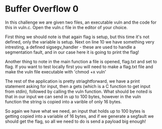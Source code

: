 # Buffer Overflow 0

In this challenge we are given two files, an executable vuln and the code for this in vuln.c. Open the vuln.c file in the editor of your choice.

First thing we should note is that again flag is setup, but this time it's not defined, only the variable is setup. Next on line 10 we have something very intresting, a defined sigsegv_handler - these are used to handle a segmentation fault, and in our case here it is going to print the flag!

Another thing to note in the main function a file is opened, flag.txt and set to flag. If you want to test locally first you will need to make a flag.txt file and make the vuln file executable with 'chmod +x vuln'

The rest of the application is pretty striaghtforward, we have a print statement asking for input, then a gets (which is a C function to get input from stdin), followed by calling the vuln function. What should be noted is that in our input we can send in up to 100 bytes, however in the vuln function the string is copied into a varible of only 16 bytes. 

So again we have what we need, an input that holds up to 100 bytes is getting copied into a variable of 16 bytes, and if we generate a segfault we should get the flag, so all we need to do is send a payload big enough!